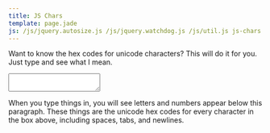```yaml
---
title: JS Chars
template: page.jade
js: /js/jquery.autosize.js /js/jquery.watchdog.js /js/util.js js-chars.js
---
```


Want to know the hex codes for unicode characters?  This will do it for you.  Just type and see what I mean.

<textarea class="input wide"></textarea>

When you type things in, you will see letters and numbers appear below this paragraph.  These things are the unicode hex codes for every character in the box above, including spaces, tabs, and newlines.

<div class="output outline"></div>
